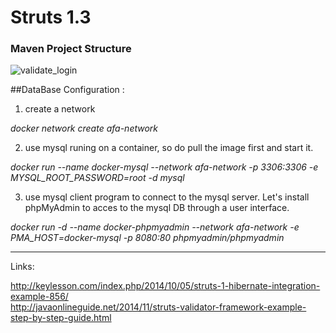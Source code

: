 # Struts 1.3 

### Maven Project Structure  
![validate_login](https://user-images.githubusercontent.com/32627919/35639772-742fc69e-06a2-11e8-8c90-744751ccafbd.PNG)


##DataBase Configuration :

1. create a network 

_docker network create afa-network_

2. use mysql runing on a container, so do pull the image first and start it.

_docker run --name docker-mysql --network afa-network -p 3306:3306 -e MYSQL_ROOT_PASSWORD=root -d mysql_


3. use mysql client program to connect to the mysql server. Let's install phpMyAdmin to acces to the mysql DB through a user interface.
 
_docker run -d --name docker-phpmyadmin --network afa-network -e PMA_HOST=docker-mysql -p 8080:80 phpmyadmin/phpmyadmin_

---

Links:

http://keylesson.com/index.php/2014/10/05/struts-1-hibernate-integration-example-856/  
http://javaonlineguide.net/2014/11/struts-validator-framework-example-step-by-step-guide.html  
